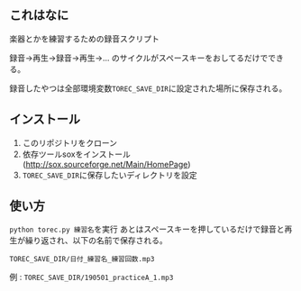 ## これはなに

楽器とかを練習するための録音スクリプト

録音->再生->録音->再生->...
のサイクルがスペースキーをおしてるだけでできる。

録音したやつは全部環境変数`TOREC_SAVE_DIR`に設定された場所に保存される。

## インストール

1. このリポジトリをクローン
1. 依存ツールsoxをインストール (http://sox.sourceforge.net/Main/HomePage)
2. `TOREC_SAVE_DIR`に保存したいディレクトリを設定

## 使い方

`python torec.py 練習名`を実行
あとはスペースキーを押しているだけで録音と再生が繰り返され、以下の名前で保存される。

`TOREC_SAVE_DIR/日付_練習名_練習回数.mp3`

例 : `TOREC_SAVE_DIR/190501_practiceA_1.mp3`

